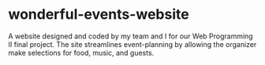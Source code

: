 # wonderful-events-website
A website designed and coded by my team and I for our Web Programming II final project. The site streamlines event-planning by allowing the organizer make selections for food, music, and guests.
